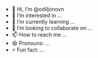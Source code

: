 - 👋 Hi, I’m @odiljonovn
- 👀 I’m interested in ...
- 🌱 I’m currently learning ...
- 💞️ I’m looking to collaborate on ...
- 📫 How to reach me ...
- 😄 Pronouns: ...
- ⚡ Fun fact: ...

<!---
odiljonovn/odiljonovn is a ✨ special ✨ repository because its `README.md` (this file) appears on your GitHub profile.
You can click the Preview link to take a look at your changes.
--->
